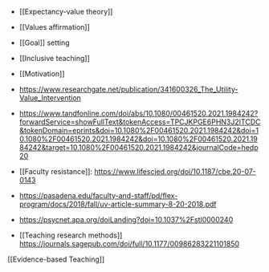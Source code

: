 - [[Expectancy-value theory]]
- [[Values affirmation]]
- [[Goal]] setting
- [[Inclusive teaching]]
- [[Motivation]]

- https://www.researchgate.net/publication/341600326_The_Utility-Value_Intervention
- https://www.tandfonline.com/doi/abs/10.1080/00461520.2021.1984242?forwardService=showFullText&tokenAccess=TPCJKPGE6PHN3J2ITCDC&tokenDomain=eprints&doi=10.1080%2F00461520.2021.1984242&doi=10.1080%2F00461520.2021.1984242&doi=10.1080%2F00461520.2021.1984242&target=10.1080%2F00461520.2021.1984242&journalCode=hedp20
- [[Faculty resistance]]: https://www.lifescied.org/doi/10.1187/cbe.20-07-0143
- https://pasadena.edu/faculty-and-staff/pd/flex-program/docs/2018/fall/uv-article-summary-8-20-2018.pdf
- https://psycnet.apa.org/doiLanding?doi=10.1037%2Fstl0000240
- [[Teaching research methods]] https://journals.sagepub.com/doi/full/10.1177/00986283221101850

[[Evidence-based Teaching]]
